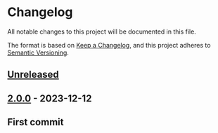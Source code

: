 # Changelog

All notable changes to this project will be documented in this file.

The format is based on [Keep a Changelog](https://keepachangelog.com/en/1.1.0/), and this project adheres
to [Semantic Versioning](https://semver.org/spec/v2.0.0.html).

## [Unreleased]

[Unreleased]: https://github.com/rjdemetra/rjd3filters/compare/v2.0.0...HEAD

## [2.0.0] - 2023-12-12

[2.0.0]: https://github.com/rjdemetra/rjd3filters/releases/tag/v2.0.0

## First commit
